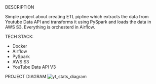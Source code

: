 DESCRIPTION

Simple project about creating ETL pipline which extracts the data from Youtube Data API and transforms it using PySpark and loads the data in AWS S3. Everything is orchesterd in Airflow.

TECH STACK:
- Docker
- Airflow
- PySpark
- AWS S3
- YouTube Data API V3

PROJECT DIAGRAM
![yt_stats_diagram](https://github.com/user-attachments/assets/8e443d15-e68f-4cdc-86b0-9e73a7303045)

